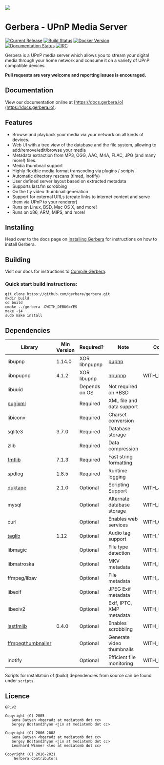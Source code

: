 <img src="https://github.com/gerbera/gerbera/blob/master/artwork/logo-horiz.png?raw=true" />

# Gerbera - UPnP Media Server

 [![Current Release](https://img.shields.io/github/release/gerbera/gerbera.svg?style=for-the-badge)](https://github.com/gerbera/gerbera/releases/latest) [![Build Status](https://img.shields.io/github/workflow/status/gerbera/gerbera/CI%20validation?style=for-the-badge)](https://github.com/gerbera/gerbera/actions?query=workflow%3A%22CI+validation%22+branch%3Amaster) [![Docker Version](https://img.shields.io/docker/v/gerbera/gerbera?color=teal&label=docker&logoColor=white&sort=semver&style=for-the-badge)](https://hub.docker.com/r/gerbera/gerbera/tags?name=v) [![Documentation Status](https://img.shields.io/readthedocs/gerbera?style=for-the-badge)](http://docs.gerbera.io/en/stable/?badge=stable) [![IRC](https://img.shields.io/badge/IRC-on%20libera.chat-orange.svg?style=for-the-badge)](https://web.libera.chat/?channels=#gerbera)

Gerbera is a UPnP media server which allows you to stream your digital media through your home network and consume it on a variety of UPnP compatible devices.

**Pull requests are very welcome and reporting issues is encouraged.**

## Documentation
View our documentation online at [https://docs.gerbera.io](https://docs.gerbera.io).

## Features
* Browse and playback your media via your network on all kinds of devices.
* Web UI with a tree view of the database and the file system, allowing to add/remove/edit/browse your media
* Metadata extraction from MP3, OGG, AAC, M4A, FLAC, JPG (and many more!) files.
* Media thumbnail support
* Highly flexible media format transcoding via plugins / scripts
* Automatic directory rescans (timed, inotify)
* User defined server layout based on extracted metadata
* Supports last.fm scrobbing
* On the fly video thumbnail generation
* Support for external URLs (create links to internet content and serve them via UPnP to your renderer)
* Runs on Linux, BSD, Mac OS X, and more!
* Runs on x86, ARM, MIPS, and more!

## Installing
Head over to the docs page on [Installing Gerbera](https://docs.gerbera.io/en/stable/install.html) for instructions on
how to install Gerbera.

## Building
Visit our docs for instructions to [Compile Gerbera](https://docs.gerbera.io/en/stable/compile.html).

### Quick start build instructions:
```
git clone https://github.com/gerbera/gerbera.git
mkdir build
cd build
cmake ../gerbera -DWITH_DEBUG=YES
make -j4
sudo make install
```

## Dependencies

| Library       | Min Version   | Required?     | Note                       | Compile-time option    | Default  | Script             |
|---------------|---------------|---------------|----------------------------|------------------------|----------|--------------------|
| libupnp       | 1.14.0        | XOR libnpupnp | [pupnp]                    |                        |          | install-pupnp.sh   |
| libnpupnp     | 4.1.2         | XOR libupnp   | [npupnp]                   | WITH_NPUPNP            | Disabled |                    |
| libuuid       |               | Depends on OS | Not required on \*BSD      |                        |          |                    |
| [pugixml]     |               | Required      | XML file and data support  |                        |          | install-pugixml.sh |
| libiconv      |               | Required      | Charset conversion         |                        |          |                    |
| sqlite3       | 3.7.0         | Required      | Database storage           |                        |          |                    |
| zlib          |               | Required      | Data compression           |                        |          |                    |
| [fmtlib]      | 7.1.3         | Required      | Fast string formatting     |                        |          | install-fmt.sh     |
| [spdlog]      | 1.8.5         | Required      | Runtime logging            |                        |          | install-spdlog.sh  |
| [duktape]     | 2.1.0         | Optional      | Scripting Support          | WITH_JS                | Enabled  | install-duktape.sh |
| mysql         |               | Optional      | Alternate database storage | WITH_MYSQL             | Disabled |                    |
| curl          |               | Optional      | Enables web services       | WITH_CURL              | Enabled  |                    |
| [taglib]      | 1.12          | Optional      | Audio tag support          | WITH_TAGLIB            | Enabled  | install-taglib.sh  |
| libmagic      |               | Optional      | File type detection        | WITH_MAGIC             | Enabled  |                    |
| libmatroska   |               | Optional      | MKV metadata               | WITH_MATROSKA          | Enabled  |                    |
| ffmpeg/libav  |               | Optional      | File metadata              | WITH_AVCODEC           | Disabled |                    |
| libexif       |               | Optional      | JPEG Exif metadata         | WITH_EXIF              | Enabled  |                    |
| libexiv2      |               | Optional      | Exif, IPTC, XMP metadata   | WITH_EXIV2             | Disabled |                    |
| [lastfmlib]   | 0.4.0         | Optional      | Enables scrobbling         | WITH_LASTFM            | Disabled | install-lastfm.sh  |
| [ffmpegthumbnailer] |         | Optional      | Generate video thumbnails  | WITH_FFMPEGTHUMBNAILER | Disabled |                    |
| inotify       |               | Optional      | Efficient file monitoring  | WITH_INOTIFY           | Enabled  |                    |

Scripts for installation of (build) dependencies from source can be found under `scripts`.

## Licence

    GPLv2

    Copyright (C) 2005
       Gena Batyan <bgeradz at mediatomb dot cc>
       Sergey Bostandzhyan <jin at mediatomb dot cc>

    Copyright (C) 2006-2008
       Gena Batyan <bgeradz at mediatomb dot cc>
       Sergey Bostandzhyan <jin at mediatomb dot cc>
       Leonhard Wimmer <leo at mediatomb dot cc>

    Copyright (C) 2016-2021
        Gerbera Contributors

[Docker Hub]: https://hub.docker.com/r/gerbera/gerbera
[duktape]: http://duktape.org
[ffmpegthumbnailer]: https://github.com/dirkvdb/ffmpegthumbnailer
[fmtlib]: https://github.com/fmtlib/fmt
[lastfmlib]: https://github.com/dirkvdb/lastfmlib
[npupnp]: https://www.lesbonscomptes.com/upmpdcli/npupnp-doc/libnpupnp.html
[pugixml]: https://github.com/zeux/pugixml
[pupnp]: https://github.com/pupnp/pupnp
[spdlog]: https://github.com/gabime/spdlog
[taglib]: http://taglib.org/
